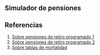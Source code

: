 ## Simulador de pensiones

## Referencias

1. [Sobre pensiones de retiro programado 1](https://www.sipen.gob.do/documentos/norm_resolucion_sipen_75_03.pdf)
2. [Sobre pensiones de retiro programado 2](https://www.sipen.gob.do/documentos/norm_resolucion_sipen_334_12.pdf?utm_source=chatgpt.com)
3. [Sobre tablas de mortalidad](https://www.sipen.gob.do/documentos/norm_circular_15_03.pdf)
